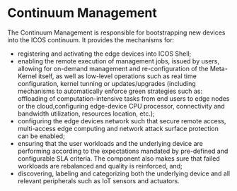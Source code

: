 # Continuum Management

The Continuum Management is responsible for bootstrapping new devices into the ICOS continuum. 
It provides the mechanisms for: 

+ registering and activating the edge devices into ICOS Shell; 
+ enabling the remote execution of management jobs, issued by users, allowing for on-demand management and 
  re-configuration of the Meta-Kernel itself, as well as low-level operations such as real time configuration, 
  kernel tunning or updates/upgrades (including mechanisms to automatically enforce green strategies such as: 
  offloading of computation-intensive tasks from end users to edge nodes or the cloud,configuring edge-device 
  CPU processor, connectivity and bandwidth utilization, resources location, etc.); 
+ configuring the edge devices network such that secure remote access, multi-access edge computing and network
  attack surface protection can be enabled; 
+ ensuring that the user workloads and the underlying device are performing according to the expectations 
  mandated by pre-defined and configurable SLA criteria.
  The component also makes sure that failed workloads are rebalanced and quality is reinforced, and; 
+ discovering, labeling and categorizing both the underlying device and all relevant peripherals such as 
  IoT sensors and actuators.